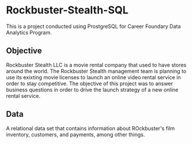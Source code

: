# Rockbuster-Stealth-SQL
This is a project conducted using ProstgreSQL for Career Foundary Data Analytics Program.

## Objective
Rockbuster Stealth LLC is a movie rental company that used to have stores around the world. The Rockbuster Stealth management team is planning to use its exixting movie licenses to launch an online video rental service in order to stay competitive.
The objective of this project was to answer business questions in order to drive the launch strategy of a new online rental service.

## Data
A relational data set that contains information about ROckbuster's film inventory, customers, and payments, among other things.
